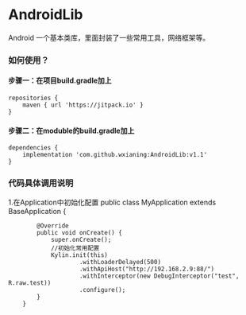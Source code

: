 # AndroidLib
Android 一个基本类库，里面封装了一些常用工具，网络框架等。

### 如何使用？

#### 步骤一：在项目build.gradle加上
```
repositories {
    maven { url 'https://jitpack.io' }
}
```
#### 步骤二：在moduble的build.gradle加上

```
dependencies {
    implementation 'com.github.wxianing:AndroidLib:v1.1'
}
```

### 代码具体调用说明
 1.在Application中初始化配置 
 public class MyApplication extends BaseApplication {
        
            @Override
            public void onCreate() {
                super.onCreate();
                //初始化常用配置
                Kylin.init(this)
                        .withLoaderDelayed(500)
                        .withApiHost("http://192.168.2.9:88/")
                        .withInterceptor(new DebugInterceptor("test", R.raw.test))
                        .configure();
            }
        }

